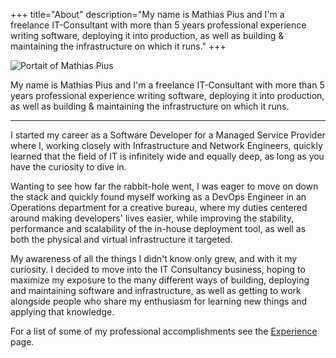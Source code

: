 +++
title="About"
description="My name is Mathias Pius and I'm a freelance IT-Consultant with more than 5 years professional experience writing software, deploying it into production, as well as building & maintaining the infrastructure on which it runs."
+++

<img src="/mathias-circle.png" style="max-width: 380px;" alt="Portait of Mathias Pius" />

My name is Mathias Pius and I'm a freelance IT-Consultant with more than 5 years professional experience writing software, deploying it into production, as well as building & maintaining the infrastructure on which it runs.

--- 

I started my career as a Software Developer for a Managed Service Provider where I, working closely with Infrastructure and Network Engineers, quickly learned that the field of IT is infinitely wide and equally deep, as long as you have the curiosity to dive in.

Wanting to see how far the rabbit-hole went, I was eager to move on down the stack and quickly found myself working as a DevOps Engineer in an Operations department for a creative bureau, where my duties centered around making developers' lives easier, while improving the stability, performance and scalability of the in-house deployment tool, as well as both the physical and virtual infrastructure it targeted.

My awareness of all the things I didn't know only grew, and with it my curiosity. I decided to move into the IT Consultancy business, hoping to maximize my exposure to the many different ways of building, deploying and maintaining software and infrastructure, as well as getting to work alongside people who share my enthusiasm for learning new things and applying that knowledge.

For a list of some of my professional accomplishments see the [Experience](@/experience.md) page.